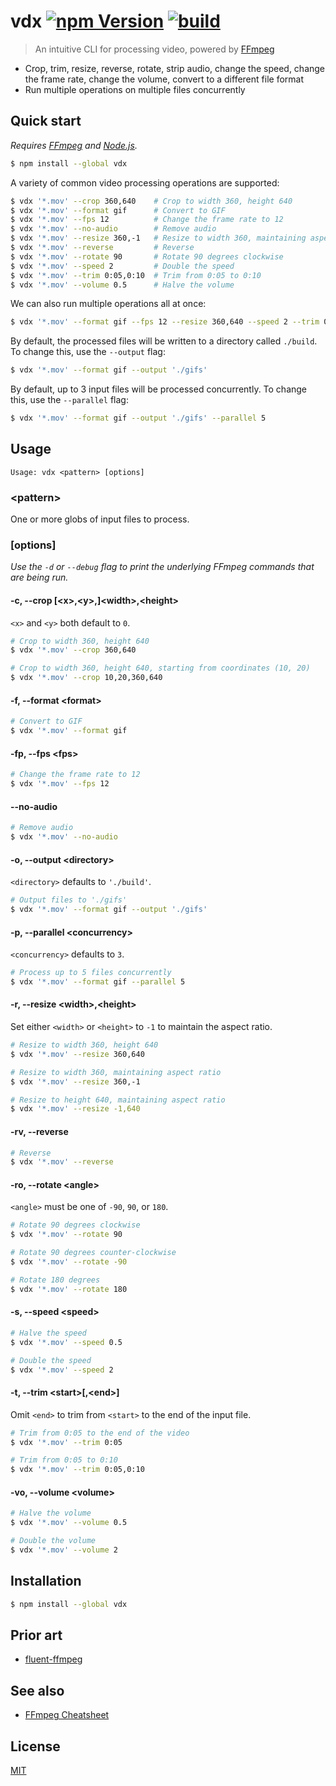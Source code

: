 # vdx [![npm Version](https://img.shields.io/npm/v/vdx?cacheSeconds=1800)](https://www.npmjs.org/package/vdx) [![build](https://github.com/yuanqing/vdx/workflows/build/badge.svg)](https://github.com/yuanqing/vdx/actions?query=workflow%3Abuild)

> An intuitive CLI for processing video, powered by [FFmpeg](https://ffmpeg.org)

- Crop, trim, resize, reverse, rotate, strip audio, change the speed, change the frame rate, change the volume, convert to a different file format
- Run multiple operations on multiple files concurrently

## Quick start

*Requires [FFmpeg](https://ffmpeg.org) and [Node.js](https://nodejs.org).*

```sh
$ npm install --global vdx
```

A variety of common video processing operations are supported:

```sh
$ vdx '*.mov' --crop 360,640    # Crop to width 360, height 640
$ vdx '*.mov' --format gif      # Convert to GIF
$ vdx '*.mov' --fps 12          # Change the frame rate to 12
$ vdx '*.mov' --no-audio        # Remove audio
$ vdx '*.mov' --resize 360,-1   # Resize to width 360, maintaining aspect ratio
$ vdx '*.mov' --reverse         # Reverse
$ vdx '*.mov' --rotate 90       # Rotate 90 degrees clockwise
$ vdx '*.mov' --speed 2         # Double the speed
$ vdx '*.mov' --trim 0:05,0:10  # Trim from 0:05 to 0:10
$ vdx '*.mov' --volume 0.5      # Halve the volume
```

We can also run multiple operations all at once:

```sh
$ vdx '*.mov' --format gif --fps 12 --resize 360,640 --speed 2 --trim 0:05,0:10
```

By default, the processed files will be written to a directory called `./build`. To change this, use the `--output` flag:

```sh
$ vdx '*.mov' --format gif --output './gifs'
```

By default, up to 3 input files will be processed concurrently. To change this, use the `--parallel` flag:

```sh
$ vdx '*.mov' --format gif --output './gifs' --parallel 5
```

## Usage

```
Usage: vdx <pattern> [options]
```

### &lt;pattern&gt;

One or more globs of input files to process.

### [options]

*Use the `-d` or `--debug` flag to print the underlying FFmpeg commands that are being run.*

#### -c, --crop [&lt;x&gt;,&lt;y&gt;,]&lt;width&gt;,&lt;height&gt;

`<x>` and `<y>` both default to `0`.

```sh
# Crop to width 360, height 640
$ vdx '*.mov' --crop 360,640

# Crop to width 360, height 640, starting from coordinates (10, 20)
$ vdx '*.mov' --crop 10,20,360,640
```

#### -f, --format &lt;format&gt;

```sh
# Convert to GIF
$ vdx '*.mov' --format gif
```

#### -fp, --fps &lt;fps&gt;

```sh
# Change the frame rate to 12
$ vdx '*.mov' --fps 12
```

#### --no-audio

```sh
# Remove audio
$ vdx '*.mov' --no-audio
```

#### -o, --output &lt;directory&gt;

`<directory>` defaults to `'./build'`.

```sh
# Output files to './gifs'
$ vdx '*.mov' --format gif --output './gifs'
```

#### -p, --parallel &lt;concurrency&gt;

`<concurrency>` defaults to `3`.

```sh
# Process up to 5 files concurrently
$ vdx '*.mov' --format gif --parallel 5
```

#### -r, --resize &lt;width&gt;,&lt;height&gt;

Set either `<width>` or `<height>` to `-1` to maintain the aspect ratio.

```sh
# Resize to width 360, height 640
$ vdx '*.mov' --resize 360,640

# Resize to width 360, maintaining aspect ratio
$ vdx '*.mov' --resize 360,-1

# Resize to height 640, maintaining aspect ratio
$ vdx '*.mov' --resize -1,640
```

#### -rv, --reverse

```sh
# Reverse
$ vdx '*.mov' --reverse
```

#### -ro, --rotate &lt;angle&gt;

`<angle>` must be one of `-90`, `90`, or `180`.

```sh
# Rotate 90 degrees clockwise
$ vdx '*.mov' --rotate 90

# Rotate 90 degrees counter-clockwise
$ vdx '*.mov' --rotate -90

# Rotate 180 degrees
$ vdx '*.mov' --rotate 180
```

#### -s, --speed &lt;speed&gt;

```sh
# Halve the speed
$ vdx '*.mov' --speed 0.5

# Double the speed
$ vdx '*.mov' --speed 2
```

#### -t, --trim &lt;start&gt;[,&lt;end&gt;]

Omit `<end>` to trim from `<start>` to the end of the input file.

```sh
# Trim from 0:05 to the end of the video
$ vdx '*.mov' --trim 0:05

# Trim from 0:05 to 0:10
$ vdx '*.mov' --trim 0:05,0:10
```

#### -vo, --volume &lt;volume&gt;

```sh
# Halve the volume
$ vdx '*.mov' --volume 0.5

# Double the volume
$ vdx '*.mov' --volume 2
```

## Installation

```sh
$ npm install --global vdx
```

## Prior art

- [fluent-ffmpeg](https://github.com/fluent-ffmpeg/node-fluent-ffmpeg)

## See also

- [FFmpeg Cheatsheet](https://github.com/yuanqing/ffmpeg-cheatsheet)

## License

[MIT](/LICENSE.md)
